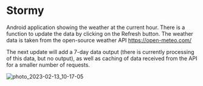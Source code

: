 # Stormy

Android application showing the weather at the current hour.
There is a function to update the data by clicking on the Refresh button.
The weather data is taken from the open-source weather API https://open-meteo.com/

The next update will add a 7-day data output (there is currently processing of this data, but no output), as well as caching of data received from the API for a smaller number of requests.

![photo_2023-02-13_10-17-05](https://user-images.githubusercontent.com/19814752/218363705-40a7cbf0-de6c-498a-9dc4-608b0c16951a.jpg)
